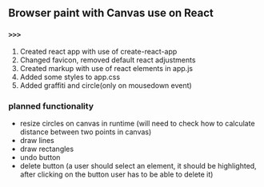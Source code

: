 ## Browser paint with Canvas use on React

### `>>>`
1) Created react app with use of create-react-app
2) Changed favicon, removed default react adjustments
3) Created markup with use of react elements in app.js
4) Added some styles to app.css
5) Added graffiti and circle(only on mousedown event)


### planned functionality
- resize circles on canvas in runtime (will need to check how to calculate distance between two points in canvas)
- draw lines
- draw rectangles
- undo button
- delete button (a user should select an element, it should be highlighted, after clicking on the button user has to be able to delete it)
